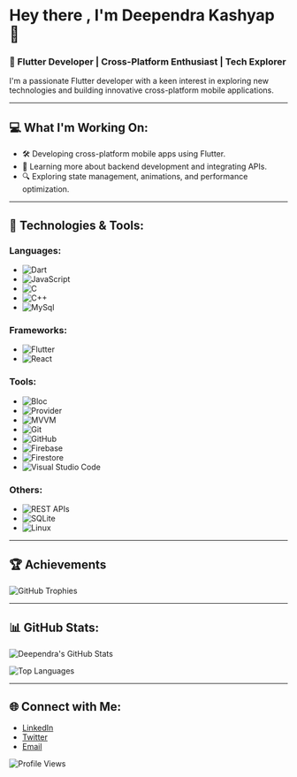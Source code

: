 # Hey there , I'm Deependra Kashyap 👋

### 🚀 Flutter Developer | Cross-Platform Enthusiast | Tech Explorer

I'm a passionate Flutter developer with a keen interest in exploring new technologies and building innovative cross-platform mobile applications.

---

## 💻 What I'm Working On:
- 🛠️ Developing cross-platform mobile apps using Flutter.
- 🌱 Learning more about backend development and integrating APIs.
- 🔍 Exploring state management, animations, and performance optimization.

---

## 🔧 Technologies & Tools:

### Languages:
- ![Dart](https://img.shields.io/badge/-Dart-333333?style=flat&logo=dart)
- ![JavaScript](https://img.shields.io/badge/-JavaScript-333333?style=flat&logo=javascript)
- ![C](https://img.shields.io/badge/-C-333333?style=flat&logo=c)
- ![C++](https://img.shields.io/badge/-C++-333333?style=flat&logo=cplusplus)
- ![MySql](https://img.shields.io/badge/-mysql-333333?style=flat&logo=mysql)

### Frameworks:
- ![Flutter](https://img.shields.io/badge/-Flutter-333333?style=flat&logo=flutter)
- ![React](https://img.shields.io/badge/-ReactJs-333333?style=flat&logo=react)

### Tools:
- ![Bloc](https://img.shields.io/badge/-Bloc-333333?style=flat&logo=bloc)
- ![Provider](https://img.shields.io/badge/-Provider-333333?style=flat)
- ![MVVM](https://img.shields.io/badge/-MVVM-333333?style=flat)
- ![Git](https://img.shields.io/badge/-Git-333333?style=flat&logo=git)
- ![GitHub](https://img.shields.io/badge/-GitHub-333333?style=flat&logo=github)
- ![Firebase](https://img.shields.io/badge/-Firebase-333333?style=flat&logo=firebase)
- ![Firestore](https://img.shields.io/badge/-Firestore-333333?style=flat&logo=firebase)
- ![Visual Studio Code](https://img.shields.io/badge/-Visual%20Studio%20Code-333333?style=flat&logo=visualstudiocode)

### Others:
- ![REST APIs](https://img.shields.io/badge/-REST%20APIs-333333?style=flat)
- ![SQLite](https://img.shields.io/badge/-SQLite-333333?style=flat&logo=sqlite)
- ![Linux](https://img.shields.io/badge/-Linux-333333?style=flat&logo=linux)

---

## 🏆 Achievements 
![GitHub Trophies](https://github-profile-trophy.vercel.app/?username=deependrakashya&theme=radical)

---


## 📊 GitHub Stats:
![Deependra's GitHub Stats](https://github-readme-stats.vercel.app/api?username=deependrakashya&show_icons=true&theme=radical)

![Top Languages](https://github-readme-stats.vercel.app/api/top-langs/?username=deependrakashya&layout=compact&theme=radical)

---

## 🌐 Connect with Me:
- [LinkedIn](https://www.linkedin.com/in/deependra-kashyap-08aa74268?originalSubdomain=in)
- [Twitter](https://x.com/CodeByDeependra)
- [Email](mailto:dipendrakashyap493@gmail.com)

![Profile Views](https://komarev.com/ghpvc/?username=deependrakashya&color=blue)
